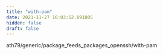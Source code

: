 ```yaml
---
title: "with-pam"
date: 2021-11-27 16:03:52.891805
hidden: false
draft: false
---
```


ath79/generic/package_feeds_packages_openssh/with-pam

